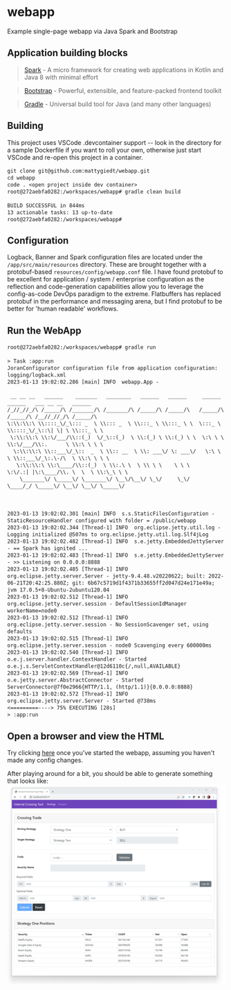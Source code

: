 # webapp
Example single-page webapp via Java Spark and Bootstrap


## Application building blocks
> [Spark](http://sparkjava.com) - A micro framework for creating web applications in Kotlin and Java 8 with minimal effort

> [Bootstrap](https://getbootstrap.com) - Powerful, extensible, and feature-packed frontend toolkit

> [Gradle](https://gradle.org/) - Universal build tool for Java (and many other languages)


## Building
This project uses VSCode .devcontainer support -- look in the directory for a sample Dockerfile if you want to roll your own, otherwise just start VSCode and re-open this project in a container.
```
git clone git@github.com:mattygiedt/webapp.git
cd webapp
code . <open project inside dev container>
root@272aebfa0282:/workspaces/webapp# gradle clean build

BUILD SUCCESSFUL in 844ms
13 actionable tasks: 13 up-to-date
root@272aebfa0282:/workspaces/webapp#
```


## Configuration
Logback, Banner and Spark configuration files are located under the `/app/src/main/resources` directory. These are brought together with a protobuf-based `resources/config/webapp.conf` file. I have found protobuf to be excellent for application / system / enterprise configuration as the reflection and code-generation capabilities allow you to leverage the config-as-code DevOps paradigm to the extreme. Flatbuffers has replaced protobuf in the performance and messaging arena, but I find protobuf to be better for 'human readable' workflows.


## Run the WebApp
```
root@272aebfa0282:/workspaces/webapp# gradle run

> Task :app:run
JoranConfigurator configuration file from application configuration: logging/logback.xml
2023-01-13 19:02:02.286 [main] INFO  webapp.App -

 __ __ __   ______    _______   ________   ______   ______     ______   ______   ___ __ __   ______
/_//_//_/\ /_____/\ /_______/\ /_______/\ /_____/\ /_____/\   /_____/\ /_____/\ /__//_//_/\ /_____/\
\:\\:\\:\ \\::::_\/_\::: _  \ \\::: _  \ \\:::_ \ \\:::_ \ \  \:::_ \ \\::::_\/_\::\| \| \ \\:::_ \ \
 \:\\:\\:\ \\:\/___/\\::(_)  \/_\::(_)  \ \\:(_) \ \\:(_) \ \  \:\ \ \ \\:\/___/\\:.      \ \\:\ \ \ \
  \:\\:\\:\ \\::___\/_\::  _  \ \\:: __  \ \\: ___\/ \: ___\/   \:\ \ \ \\::___\/_\:.\-/\  \ \\:\ \ \ \
   \:\\:\\:\ \\:\____/\\::(_)  \ \\:.\ \  \ \\ \ \    \ \ \      \:\/.:| |\:\____/\\. \  \  \ \\:\_\ \ \
    \_______\/ \_____\/ \_______\/ \__\/\__\/ \_\/     \_\/       \____/_/ \_____\/ \__\/ \__\/ \_____\/



2023-01-13 19:02:02.301 [main] INFO  s.s.StaticFilesConfiguration - StaticResourceHandler configured with folder = /public/webapp
2023-01-13 19:02:02.344 [Thread-1] INFO  org.eclipse.jetty.util.log - Logging initialized @507ms to org.eclipse.jetty.util.log.Slf4jLog
2023-01-13 19:02:02.482 [Thread-1] INFO  s.e.jetty.EmbeddedJettyServer - == Spark has ignited ...
2023-01-13 19:02:02.483 [Thread-1] INFO  s.e.jetty.EmbeddedJettyServer - >> Listening on 0.0.0.0:8888
2023-01-13 19:02:02.485 [Thread-1] INFO  org.eclipse.jetty.server.Server - jetty-9.4.48.v20220622; built: 2022-06-21T20:42:25.880Z; git: 6b67c5719d1f4371b33655ff2d047d24e171e49a; jvm 17.0.5+8-Ubuntu-2ubuntu120.04
2023-01-13 19:02:02.512 [Thread-1] INFO  org.eclipse.jetty.server.session - DefaultSessionIdManager workerName=node0
2023-01-13 19:02:02.512 [Thread-1] INFO  org.eclipse.jetty.server.session - No SessionScavenger set, using defaults
2023-01-13 19:02:02.515 [Thread-1] INFO  org.eclipse.jetty.server.session - node0 Scavenging every 600000ms
2023-01-13 19:02:02.540 [Thread-1] INFO  o.e.j.server.handler.ContextHandler - Started o.e.j.s.ServletContextHandler@12d6110c{/,null,AVAILABLE}
2023-01-13 19:02:02.569 [Thread-1] INFO  o.e.jetty.server.AbstractConnector - Started ServerConnector@7f0e2966{HTTP/1.1, (http/1.1)}{0.0.0.0:8888}
2023-01-13 19:02:02.572 [Thread-1] INFO  org.eclipse.jetty.server.Server - Started @738ms
<=========----> 75% EXECUTING [28s]
> :app:run
```


## Open a browser and view the HTML
Try clicking [here](http://localhost:8888) once you've started the webapp, assuming you haven't made any config changes.

After playing around for a bit, you should be able to generate something that looks like:
![Sample Window](image.png)
